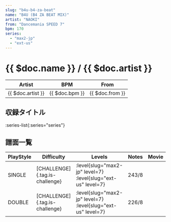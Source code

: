 ```yaml
---
slug: "b4u-b4-za-beat"
name: "B4U (B4 ZA BEAT MIX)"
artist: "NAOKI"
from: "Dancemania SPEED 7"
bpm: 170
series:
  - "max2-jp"
  - "ext-us"
---
```


# {{ $doc.name }} / {{ $doc.artist }}

|Artist|BPM|From|
|------|---|----|
|{{ $doc.artist }}|{{ $doc.bpm }}|{{ $doc.from }}|

## 収録タイトル

:series-list{:series="series"}

## 譜面一覧

|PlayStyle|Difficulty|Levels|Notes|Movie|
|---------|----------|------|-----|-----|
|SINGLE|[CHALLENGE]{.tag.is-challenge}|:level{slug="max2-jp" level=7} :level{slug="ext-us" level=7}|243/8||
|DOUBLE|[CHALLENGE]{.tag.is-challenge}|:level{slug="max2-jp" level=7} :level{slug="ext-us" level=7}|226/8||

